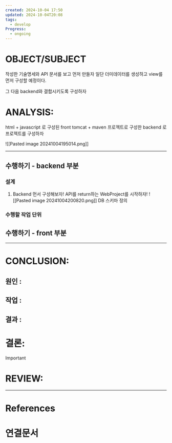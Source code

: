 ```yaml
---
created: 2024-10-04 17:50
updated: 2024-10-04T20:08
tags:
  - develop
Progress:
  - ongoing
---
```

# OBJECT/SUBJECT
작성한 기술명세와 API 문서를 보고 먼저 만들자
일단 더미데이터를 생성하고 view를 먼저 구성할 예정이다.

그 다음 backend와 결합시키도록 구성하자
# ANALYSIS:
html + javascript 로 구성된 front 
tomcat + maven 프로젝트로 구성한 backend
로 프로젝트를 구성하자

![[Pasted image 20241004195014.png]]

---

## 수행하기 - backend 부분
### 설계 
1. Backend 먼서 구성해보자! API를 return하는 WebProject를 시작하자!
![[Pasted image 20241004200820.png]]
DB 스키마 정의
### 수행할 작업 단위

## 수행하기 - front 부분



---


# CONCLUSION:

## 원인 :

## 작업 :

## 결과 :

# 결론:
>[!important]


# REVIEW:


---
# References

# 연결문서
